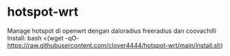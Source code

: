 # hotspot-wrt
Manage hotspot di openwrt dengan daloradius freeradius dan coovachilli
Install: bash <(wget -qO- https://raw.githubusercontent.com/clover4444/hotspot-wrt/main/install.sh)
